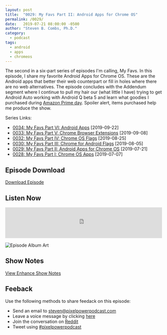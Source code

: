 ```yaml
---
layout: post
title:  "0029: My Favs Part II: Android Apps for Chrome OS"
permalink: /0029/
date:   2019-07-21 08:00:00 -0500
author: "Steven B. Combs, Ph.D."
category:
  - podcast
tags:
  - android
  - apps
  - chromeos
---
```


The second in a six-part series of episodes I'm calling, My Favs. In this episode, I share my favorite Android Apps for Chrome OS. These are the Android apps that better their web counterpart or fill in holes where there are no web alternatives. The episode concludes with the Addendum segment where I continue to pull my hair our (what little I have) trying to get Android Auto working with Android Q beta 5 and learn what goodies I purchased during [Amazon Prime day](https://amzn.to/2teXmyJ). Spoiler alert, items purchased help me produce the show.

Series Links:

- [0034: My Favs Part VI: Android Apps](/0034) [2019-09-22]
- [0033: My Favs Part V: Chrome Browser Extensions](/0033) [2019-09-08]
- [0032: My Favs Part IV: Chrome OS Flags](/0032) [2019-08-25]
- [0030: My Favs Part III: Chrome for Android Flags](/0030) [2019-08-05]
- [0029: My Favs Part II: Android Apps for Chrome OS](/0020) [2019-07-21]
- [0028: My Favs Part I: Chrome OS Apps](/0028) [2019-07-07]

## Episode Download

[Download Episode](https://s3-us-west-2.amazonaws.com/anchor-audio-bank/staging/2019-12-19/c1358766a7dd5e225ed1d4b193f31563.m4a)

## Listen Now

<p><iframe src="https://anchor.fm/pixelpowerpodcast/embed/episodes/0029-My-Favs-Part-II-Android-Apps-on-Chrome-OS-e4n00e" height="98px" width="500px" frameborder="0" scrolling="no"></iframe></p>

![Episode Album Art](/images/album-art/2019/0029.png)

## Show Notes

[View Enhance Show Notes](https://docs.google.com/document/d/1fFPLUvhzeUEQvprZkzyJkDfuZDlotl-kGgYtuCwTFqs/edit?usp=sharing)

## Feeback

Use the following methods to share feedack on this episode:

* Send an email to <steven@pixelpowerpodcast.com>
* Leave a voice message by clicking [here](https://anchor.fm/pixelpowerpodcast/message)
* Join the conversation on [Reddit](https://www.reddit.com/r/pixelpowerpodcast/)
* Tweet using [#pixelpowerpodcast](https://twitter.com/search?q=%23pixelpowerpodcast&src=typed_query)
